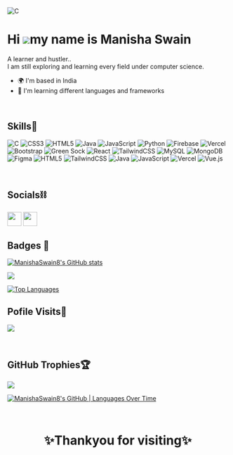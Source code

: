 <img src="https://cdn.rit.edu/images/program/2020-06/ai-banner.jpg"  alt="C" />


Hi ![](https://user-images.githubusercontent.com/18350557/176309783-0785949b-9127-417c-8b55-ab5a4333674e.gif)my name is Manisha Swain
=====================================================================================================================================

A learner and hustler..
<br/>
I am still exploring and learning every field under computer science.

* 🌍  I'm based in India
* 🧠  I'm learning different languages and frameworks
<br/>

## Skills🦾

![C](https://img.shields.io/badge/c-%2300599C.svg?style=for-the-badge&logo=c&logoColor=white) ![CSS3](https://img.shields.io/badge/css3-%231572B6.svg?style=for-the-badge&logo=css3&logoColor=white) ![HTML5](https://img.shields.io/badge/html5-%23E34F26.svg?style=for-the-badge&logo=html5&logoColor=white) ![Java](https://img.shields.io/badge/java-%23ED8B00.svg?style=for-the-badge&logo=java&logoColor=white) ![JavaScript](https://img.shields.io/badge/javascript-%23323330.svg?style=for-the-badge&logo=javascript&logoColor=%23F7DF1E) ![Python](https://img.shields.io/badge/python-3670A0?style=for-the-badge&logo=python&logoColor=ffdd54) ![Firebase](https://img.shields.io/badge/firebase-%23039BE5.svg?style=for-the-badge&logo=firebase) ![Vercel](https://img.shields.io/badge/vercel-%23000000.svg?style=for-the-badge&logo=vercel&logoColor=white) ![Bootstrap](https://img.shields.io/badge/bootstrap-%23563D7C.svg?style=for-the-badge&logo=bootstrap&logoColor=white) ![Green Sock](https://img.shields.io/badge/green%20sock-88CE02?style=for-the-badge&logo=greensock&logoColor=white) ![React](https://img.shields.io/badge/react-%2320232a.svg?style=for-the-badge&logo=react&logoColor=%2361DAFB) ![TailwindCSS](https://img.shields.io/badge/tailwindcss-%2338B2AC.svg?style=for-the-badge&logo=tailwind-css&logoColor=white) ![MySQL](https://img.shields.io/badge/mysql-%2300f.svg?style=for-the-badge&logo=mysql&logoColor=white) ![MongoDB](https://img.shields.io/badge/MongoDB-%234ea94b.svg?style=for-the-badge&logo=mongodb&logoColor=white) 	![Figma](https://img.shields.io/badge/figma-%23F24E1E.svg?style=for-the-badge&logo=figma&logoColor=white) ![HTML5](https://img.shields.io/badge/html5-%23E34F26.svg?style=for-the-badge&logo=html5&logoColor=white) ![TailwindCSS](https://img.shields.io/badge/tailwindcss-%2338B2AC.svg?style=for-the-badge&logo=tailwind-css&logoColor=white) ![Java](https://img.shields.io/badge/java-%23ED8B00.svg?style=for-the-badge&logo=java&logoColor=white) ![JavaScript](https://img.shields.io/badge/javascript-%23323330.svg?style=for-the-badge&logo=javascript&logoColor=%23F7DF1E) ![Vercel](https://img.shields.io/badge/vercel-%23000000.svg?style=for-the-badge&logo=vercel&logoColor=white) ![Vue.js](https://img.shields.io/badge/vuejs-%2335495e.svg?style=for-the-badge&logo=vuedotjs&logoColor=%234FC08D)



<br/>

## Socials⛓️

<p align="left"> <a href="https://www.github.com/ManishaSwain8" target="_blank" rel="noreferrer"><img src="https://raw.githubusercontent.com/danielcranney/readme-generator/main/public/icons/socials/github.svg" width="32" height="32" /></a> <a href="https://www.linkedin.com/in//manisha-swain-8a7a20209/" target="_blank" rel="noreferrer"><img src="https://raw.githubusercontent.com/danielcranney/readme-generator/main/public/icons/socials/linkedin.svg" width="32" height="32" /></a></p>


## Badges 🚀


<a href="http://www.github.com/ManishaSwain8"><img src="https://github-readme-stats.vercel.app/api?username=ManishaSwain8&show_icons=true&hide=&count_private=true&title_color=a855f7&text_color=14b8a6&icon_color=6366f1&bg_color=181824&hide_border=true&show_icons=true" alt="ManishaSwain8's GitHub stats" /></a>

<a href="http://www.github.com/ManishaSwain8"><img src="https://github-readme-streak-stats.herokuapp.com/?user=ManishaSwain8&stroke=14b8a6&background=181824&ring=a855f7&fire=a855f7&currStreakNum=14b8a6&currStreakLabel=a855f7&sideNums=14b8a6&sideLabels=14b8a6&dates=14b8a6&hide_border=true" /></a>

<a href="https://github.com/ManishaSwain8" align="left"><img src="https://github-readme-stats.vercel.app/api/top-langs/?username=ManishaSwain8&langs_count=10&title_color=a855f7&text_color=14b8a6&icon_color=6366f1&bg_color=181824&hide_border=true&locale=en&custom_title=Top%20%Languages" alt="Top Languages" /></a>
<br/>

## Pofile Visits👀

  [![](https://visitcount.itsvg.in/api?id=ManishaSwain8&icon=5&color=6)](https://visitcount.itsvg.in)
  
  <br/>
  
## GitHub Trophies🏆

![](https://github-profile-trophy.vercel.app/?username=ManishaSwain8&theme=monokai&no-frame=true&no-bg=true&margin-w=4)

[![ManishaSwain8's GitHub | Languages Over Time](https://stats.quine.sh/ManishaSwain8/languages-over-time?theme=dark)](https://quine.sh?utm_source=widgets&utm_campaign=ManishaSwain8)


<br/>

 <div align="center">
<h1>✨Thankyou for visiting✨</h1>
</div>
